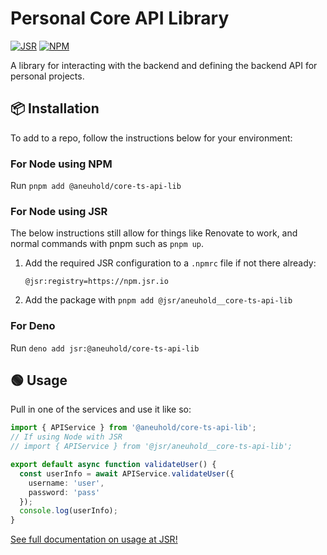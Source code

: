 # Personal Core API Library

[![JSR](https://jsr.io/badges/@aneuhold/core-ts-api-lib)](https://jsr.io/@aneuhold/core-ts-api-lib)
[![NPM](https://img.shields.io/npm/v/%40aneuhold%2Fcore-ts-api-lib)](https://www.npmjs.com/package/@aneuhold/core-ts-api-lib)

A library for interacting with the backend and defining the backend API for personal projects.

## 📦 Installation

To add to a repo, follow the instructions below for your environment:

### For Node using NPM

Run `pnpm add @aneuhold/core-ts-api-lib`

### For Node using JSR

The below instructions still allow for things like Renovate to work, and normal commands with pnpm such as `pnpm up`.

1. Add the required JSR configuration to a `.npmrc` file if not there already:
   ```
   @jsr:registry=https://npm.jsr.io
   ```
1. Add the package with `pnpm add @jsr/aneuhold__core-ts-api-lib`

### For Deno

Run `deno add jsr:@aneuhold/core-ts-api-lib`

## 🟢 Usage

Pull in one of the services and use it like so:

```ts
import { APIService } from '@aneuhold/core-ts-api-lib';
// If using Node with JSR
// import { APIService } from '@jsr/aneuhold__core-ts-api-lib';

export default async function validateUser() {
  const userInfo = await APIService.validateUser({
    username: 'user',
    password: 'pass'
  });
  console.log(userInfo);
}
```

[See full documentation on usage at JSR!](https://jsr.io/@aneuhold/core-ts-api-lib/doc)
